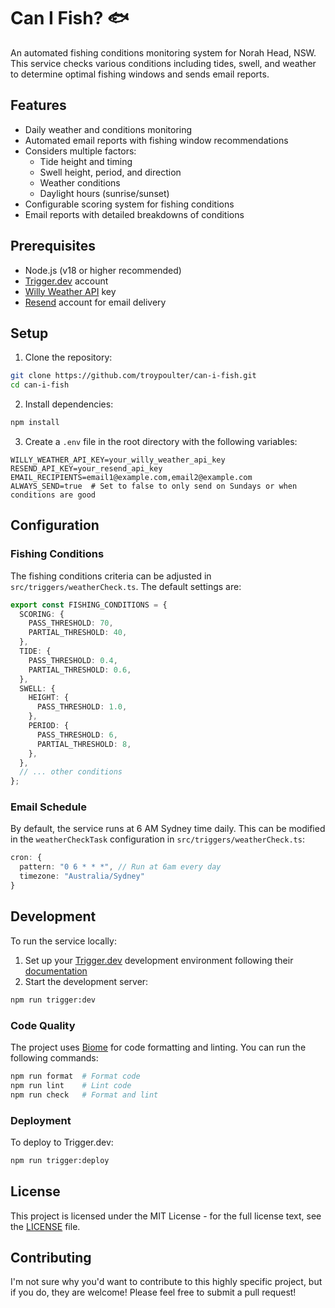 # Can I Fish? 🐟

An automated fishing conditions monitoring system for Norah Head, NSW. This service checks various conditions including tides, swell, and weather to determine optimal fishing windows and sends email reports.

## Features

- Daily weather and conditions monitoring
- Automated email reports with fishing window recommendations
- Considers multiple factors:
  - Tide height and timing
  - Swell height, period, and direction
  - Weather conditions
  - Daylight hours (sunrise/sunset)
- Configurable scoring system for fishing conditions
- Email reports with detailed breakdowns of conditions

## Prerequisites

- Node.js (v18 or higher recommended)
- [Trigger.dev](https://trigger.dev) account
- [Willy Weather API](https://www.willyweather.com.au/info/api.html) key
- [Resend](https://resend.com) account for email delivery

## Setup

1. Clone the repository:
```bash
git clone https://github.com/troypoulter/can-i-fish.git
cd can-i-fish
```

2. Install dependencies:
```bash
npm install
```

3. Create a `.env` file in the root directory with the following variables:
```env
WILLY_WEATHER_API_KEY=your_willy_weather_api_key
RESEND_API_KEY=your_resend_api_key
EMAIL_RECIPIENTS=email1@example.com,email2@example.com
ALWAYS_SEND=true  # Set to false to only send on Sundays or when conditions are good
```

## Configuration

### Fishing Conditions

The fishing conditions criteria can be adjusted in `src/triggers/weatherCheck.ts`. The default settings are:

```typescript
export const FISHING_CONDITIONS = {
  SCORING: {
    PASS_THRESHOLD: 70,
    PARTIAL_THRESHOLD: 40,
  },
  TIDE: {
    PASS_THRESHOLD: 0.4,
    PARTIAL_THRESHOLD: 0.6,
  },
  SWELL: {
    HEIGHT: {
      PASS_THRESHOLD: 1.0,
    },
    PERIOD: {
      PASS_THRESHOLD: 6,
      PARTIAL_THRESHOLD: 8,
    },
  },
  // ... other conditions
};
```

### Email Schedule

By default, the service runs at 6 AM Sydney time daily. This can be modified in the `weatherCheckTask` configuration in `src/triggers/weatherCheck.ts`:

```typescript
cron: {
  pattern: "0 6 * * *", // Run at 6am every day
  timezone: "Australia/Sydney"
}
```

## Development

To run the service locally:

1. Set up your [Trigger.dev](https://trigger.dev) development environment following their [documentation](https://trigger.dev/docs/documentation/quickstart)
2. Start the development server:
```bash
npm run trigger:dev
```

### Code Quality

The project uses [Biome](https://biomejs.dev/) for code formatting and linting. You can run the following commands:

```bash
npm run format  # Format code
npm run lint    # Lint code
npm run check   # Format and lint
```

### Deployment

To deploy to Trigger.dev:

```bash
npm run trigger:deploy
```

## License

This project is licensed under the MIT License - for the full license text, see the [LICENSE](LICENSE) file.

## Contributing

I'm not sure why you'd want to contribute to this highly specific project, but if you do, they are welcome! Please feel free to submit a pull request!